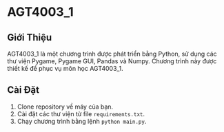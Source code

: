 # AGT4003_1

## Giới Thiệu
AGT4003_1 là một chương trình được phát triển bằng Python, sử dụng các thư viện Pygame, Pygame GUI, Pandas và Numpy. Chương trình này được thiết kế để phục vụ môn học AGT4003_1.

## Cài Đặt
1. Clone repository về máy của bạn.
2. Cài đặt các thư viện từ file `requirements.txt`.
3. Chạy chương trình bằng lệnh `python main.py`.

